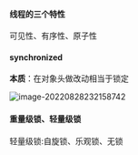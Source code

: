 #### 线程的三个特性

可见性、有序性、原子性

#### synchronized

**本质**：在对象头做改动相当于锁定

![image-20220828232158742](http://rgwngkfs9.hn-bkt.clouddn.com/image-20220828232158742.png)

#### 重量级锁、轻量级锁

轻量级锁:自旋锁、乐观锁、无锁

